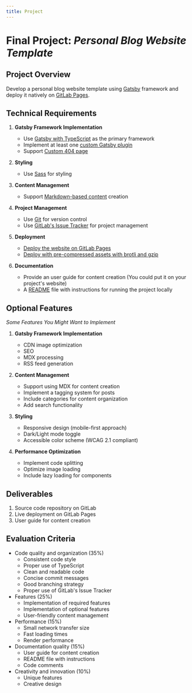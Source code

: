 ```yaml
---
title: Project
---
```


# Final Project: *Personal Blog Website Template*

## Project Overview
Develop a personal blog website template using [Gatsby](https://www.gatsbyjs.com/) framework and deploy it natively on [GitLab Pages](https://docs.gitlab.com/ee/user/project/pages/).

## Technical Requirements
1. **Gatsby Framework Implementation**
    * Use [Gatsby with TypeScript](https://www.gatsbyjs.com/docs/how-to/custom-configuration/typescript/) as the primary framework
    * Implement at least one [custom Gatsby plugin](https://www.gatsbyjs.com/docs/creating-plugins/)
    * Support [Custom 404 page](https://www.gatsbyjs.com/docs/how-to/adding-common-features/add-404-page/)

2. **Styling**
    * Use [Sass](https://www.gatsbyjs.com/docs/how-to/styling/sass/) for styling

3. **Content Management**
    * Support [Markdown-based content](https://www.gatsbyjs.com/docs/how-to/routing/adding-markdown-pages/) creation

4. **Project Management**
    * Use [Git](https://git-scm.com/) for version control
    * Use [GitLab's Issue Tracker](https://docs.gitlab.com/ee/user/project/issues/) for project management

5. **Deployment**
    * [Deploy the website on GitLab Pages](https://www.gatsbyjs.com/docs/how-to/previews-deploys-hosting/deploying-to-gitlab-pages/)
    * [Deploy with pre-compressed assets with brotli and gzip](https://docs.gitlab.com/ee/user/project/pages/introduction.html#serving-compressed-assets)

6. **Documentation**
    * Provide an user guide for content creation (You could put it on your project's website)
    * A [README](https://gitlab.com/gitlab-org/gitlab/-/blob/master/README.md) file with instructions for running the project locally

## Optional Features 
*Some Features You Might Want to Implement*

1. **Gatsby Framework Implementation**
    * CDN image optimization
    * SEO
    * MDX processing
    * RSS feed generation

2. **Content Management**
   * Support using MDX for content creation
   * Implement a tagging system for posts
   * Include categories for content organization
   * Add search functionality

3. **Styling**
   * Responsive design (mobile-first approach)
   * Dark/Light mode toggle
   * Accessible color scheme (WCAG 2.1 compliant)

4. **Performance Optimization**
   * Implement code splitting
   * Optimize image loading
   * Include lazy loading for components


## Deliverables
1. Source code repository on GitLab
2. Live deployment on GitLab Pages
3. User guide for content creation


## Evaluation Criteria
- Code quality and organization (35%)
    * Consistent code style
    * Proper use of TypeScript
    * Clean and readable code
    * Concise commit messages
    * Good branching strategy
    * Proper use of GitLab's Issue Tracker
- Features (25%)
    * Implementation of required features
    * Implementation of optional features
    * User-friendly content management
- Performance (15%)
    * Small network transfer size
    * Fast loading times
    * Render performance
- Documentation quality (15%)
    * User guide for content creation
    * README file with instructions
    * Code comments
- Creativity and innovation (10%)
    * Unique features
    * Creative design
